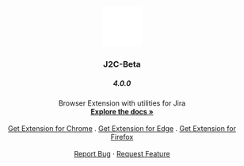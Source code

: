 <div align="center">
  <a href="https://github.com/hadihassandev/j2c">
    <img src="icons/J2C_logo.svg" alt="Logo" width="80" height="80">
  </a>

  <h3 align="center">J2C-Beta</h3>
  <h5 align="center">4.0.0</h5>

  <p align="center">
    Browser Extension with utilities for Jira
    <br />
    <a href="https://github.com/othneildrew/Best-README-Template"><strong>Explore the docs »</strong></a>
    <br />
    <br />
    <a href="">Get Extension for Chrome</a>
    .
    <a href="">Get Extension for Edge</a>
    .
    <a href="">Get Extension for Firefox</a>
    <br />
    <br />
    <a href="">Report Bug</a>
    ·
    <a href="">Request Feature</a>
  </p>
</div>
